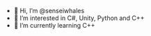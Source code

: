 - 👋 Hi, I’m @senseiwhales
- 👀 I’m interested in C#, Unity, Python and C++
- 🌱 I’m currently learning C++
